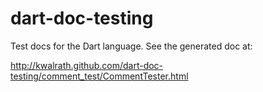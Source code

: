 dart-doc-testing
================

Test docs for the Dart language. See the generated doc at:

http://kwalrath.github.com/dart-doc-testing/comment_test/CommentTester.html
